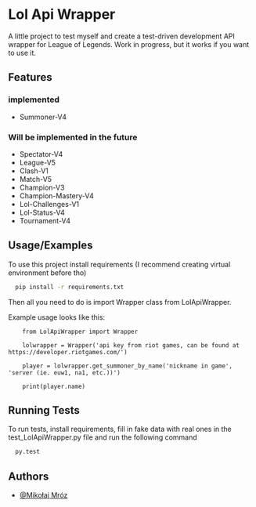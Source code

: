 
# Lol Api Wrapper

A little project to test myself and create a test-driven development API wrapper for League of Legends. Work in progress, but it works if you want to use it.


## Features

### implemented

- Summoner-V4

### Will be implemented in the future

- Spectator-V4
- League-V5
- Clash-V1
- Match-V5
- Champion-V3
- Champion-Mastery-V4
- Lol-Challenges-V1
- Lol-Status-V4
- Tournament-V4






## Usage/Examples

To use this project install requirements (I recommend creating virtual environment before tho)

```bash
  pip install -r requirements.txt
```

Then all you need to do is import Wrapper class from LolApiWrapper.

Example usage looks like this:

```
    from LolApiWrapper import Wrapper

    lolwrapper = Wrapper('api key from riot games, can be found at https://developer.riotgames.com/')

    player = lolwrapper.get_summoner_by_name('nickname in game', 'server (ie. euw1, na1, etc.))')

    print(player.name)

```
## Running Tests

To run tests, install requirements, fill in fake data with real ones in the test_LolApiWrapper.py file and run the following command

```bash
  py.test
```


## Authors

- [@Mikołaj Mróz](https://www.github.com/Mikolaj-Mroz)


